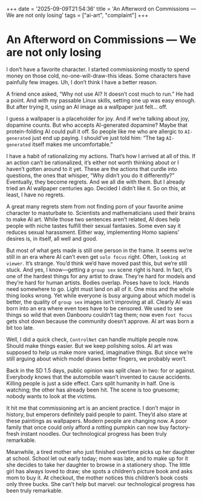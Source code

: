 +++
date = '2025-09-09T21:54:36'
title = 'An Afterword on Commissions — We are not only losing'
tags = ["ai-art", "complaint"]
+++

# An Afterword on Commissions — We are not only losing

I don’t have a favorite character. I started commissioning mostly to spend money on those cold, no-one-will-draw-this ideas. Some characters have painfully few images. Uh, I don’t think I have a better reason.

A friend once asked, “Why not use AI? It doesn’t cost much to run.” He had a point. And with my passable Linux skills, setting one up was easy enough. But after trying it, using an AI image as a wallpaper just felt… off.

I guess a wallpaper is a placeholder for joy. And if we’re talking about joy, dopamine counts. But who accepts AI-generated dopamine? Maybe that protein-folding AI could pull it off. So people like me who are allergic to `AI-generated` just end up paying. I should’ve just told him: “The tag `AI-generated` itself makes me uncomfortable.”

I have a habit of rationalizing my actions. That’s how I arrived at all of this. If an action can’t be rationalized, it’s either not worth thinking about or I haven’t gotten around to it yet. These are the actions that curdle into questions, the ones that whisper, “Why didn’t you do it differently?” Eventually, they become regrets. And we all die with them. But I already tried an AI wallpaper centuries ago. Decided I didn’t like it. So on this, at least, I have no regrets.

A great many regrets stem from not finding porn of your favorite anime character to masturbate to. Scientists and mathematicians used their brains to make AI art. While those two sentences aren’t related, AI does help people with niche tastes fulfill their sexual fantasies. Some even say it reduces sexual harassment. Either way, implementing Homo sapiens’ desires is, in itself, all well and good.

But most of what gets made is still one person in the frame. It seems we’re still in an era where AI can’t even get `solo focus` right. Often, `looking at viewer`. It’s strange. You’d think we’d have moved past this, but we’re still stuck. And yes, I know—getting a `group sex` scene right is hard. In fact, it’s one of the hardest things for any artist to draw. They’re hard for models and they’re hard for human artists. Bodies overlap. Poses have to lock. Hands need somewhere to go. Light must land on all of it. One miss and the whole thing looks wrong. Yet while everyone is busy arguing about which model is better, the quality of `group sex` images isn’t improving at all. Clearly AI was born into an era where even toes have to be censored. We used to see things so wild that even Danbooru couldn’t tag them; now even `foot focus` gets shot down because the community doesn’t approve. AI art was born a bit too late.

Well, I did a quick check, `ControlNet` can handle multiple people now. Should make things easier. But we keep polishing solos. AI art was supposed to help us make more varied, imaginative things. But since we’re still arguing about which model draws better fingers, we probably won’t.

Back in the SD 1.5 days, public opinion was split clean in two: for or against. Everybody knows that the automobile wasn’t invented to cause accidents. Killing people is just a side effect. Cars split humanity in half. One is watching; the other has already been hit. The scene is too gruesome; nobody wants to look at the victims.

It hit me that commissioning art is an ancient practice. I don’t major in history, but emperors definitely paid people to paint. They’d also stare at these paintings as wallpapers. Modern people are changing now. A poor family that once could only afford a rotting pumpkin can now buy factory-fresh instant noodles. Our technological progress has been truly remarkable.

Meanwhile, a tired mother who just finished overtime picks up her daughter at school. School let out early today; mom was late, and to make up for it she decides to take her daughter to browse in a stationery shop. The little girl has always loved to draw; she spots a children’s picture book and asks mom to buy it. At checkout, the mother notices this children’s book costs only three bucks. She can’t help but marvel: our technological progress has been truly remarkable.
